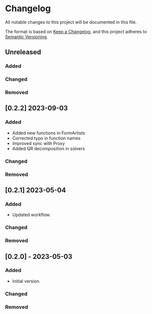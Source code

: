 # Changelog

All notable changes to this project will be documented in this file.

The format is based on [Keep a Changelog](https://keepachangelog.com/en/1.0.0/),
and this project adheres to [Semantic Versioning](https://semver.org/spec/v2.0.0.html).

## Unreleased

### Added

### Changed

### Removed


## [0.2.2] 2023-09-03

### Added

- Added new functions in FormArtists
- Corrected typo in function names
- Improved sync with Proxy
- Added QR decomposition in solvers

### Changed

### Removed


## [0.2.1] 2023-05-04

### Added

- Updated workflow.

### Changed

### Removed

## [0.2.0] - 2023-05-03

### Added

- Initial version.

### Changed

### Removed
